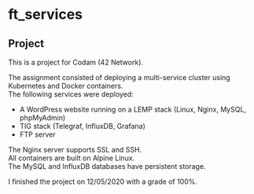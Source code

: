 # ft_services

## Project

This is a project for Codam (42 Network). <br>

The assignment consisted of deploying a multi-service cluster using Kubernetes and Docker containers. <br>
The following services were deployed:
- A WordPress website running on a LEMP stack (Linux, Nginx, MySQL, phpMyAdmin)
- TIG stack (Telegraf, InfluxDB, Grafana)
- FTP server

The Nginx server supports SSL and SSH. <br>
All containers are built on Alpine Linux. <br>
The MySQL and InfluxDB databases have persistent storage.


I finished the project on 12/05/2020 with a grade of 100%.
